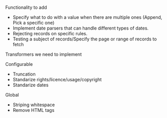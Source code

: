 Functionality to add

- Specify what to do with a value when there are multiple ones (Append, Pick a specific one)
- Implement date parsers that can handle different types of dates.
- Rejecting records on specific rules.
- Testing a subject of records/Specify the page or range of records to fetch

Transformers we need to implement

Configurable
- Truncation
- Standarize rights/licence/usage/copyright
- Standarize dates

Global
- Striping whitespace
- Remove HTML tags